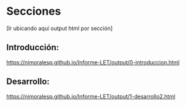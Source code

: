 # Secciones
[Ir ubicando aquí output html por sección]

## Introducción:
https://nimoralesp.github.io/Informe-LET/output/0-introduccion.html

## Desarrollo:

https://nimoralesp.github.io/Informe-LET/output/1-desarrollo2.html
